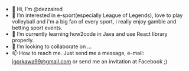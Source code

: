 - 👋 Hi, I’m @dezzaired
- 👀 I’m interested in e-sport(especially League of Legends), love to play volleyball and i'm a big fan of every sport, i really enjoy gamble and betting sport events.
- 🌱 I’m currently learning how2code in Java and use React library properly.
- 💞️ I’m looking to collaborate on ...
- 📫 How to reach me. Just send me a message, e-mail: igorkawa99@gmail.com or send me an invitation at Facebook ;)

<!---
dezzaired/dezzaired is a ✨ special ✨ repository because its `README.md` (this file) appears on your GitHub profile.
You can click the Preview link to take a look at your changes.
--->

